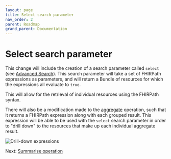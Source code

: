 ```yaml
---
layout: page
title: Select search parameter
nav_order: 2
parent: Roadmap
grand_parent: Documentation
---
```


# Select search parameter

This change will include the creation of a search parameter called `select` (see
[Advanced Search](https://hl7.org/fhir/R4/search.html#query)). This search
parameter will take a set of FHIRPath expressions as parameters, and will return
a Bundle of resources for which the expressions all evaluate to `true`.

This will allow for the retrieval of individual resources using the FHIRPath
syntax.

There will also be a modification made to the [aggregate](../aggregate.html)
operation, such that it returns a FHIRPath expression along with each grouped
result. This expression will be able to be used with the `select` search
parameter in order to "drill down" to the resources that make up each individual
aggregate result.

<img src="/images/select.png" 
     srcset="/images/select@2x.png 2x, /images/select.png 1x"
     alt="Drill-down expressions" />

Next: [Summarise operation](./summarise.html)
